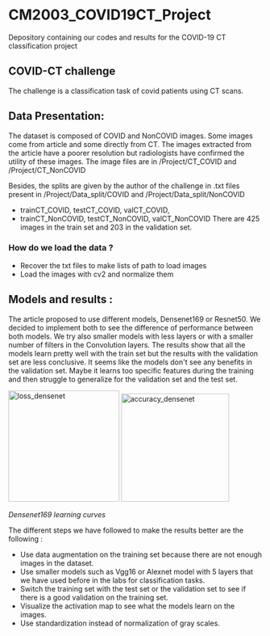# CM2003_COVID19CT_Project
Depository containing our codes and results for the COVID-19 CT classification project

## COVID-CT challenge
The challenge is a classification task of covid patients using CT scans. 

## Data Presentation:

The dataset is composed of COVID and NonCOVID images. Some images come from article and some directly from CT. The images extracted from the article have a poorer resolution but radiologists have confirmed the utility of these images. 
The image files are in /Project/CT_COVID and /Project/CT_NonCOVID

Besides, the splits are given by the author of the challenge in .txt files present in /Project/Data_split/COVID and /Project/Data_split/NonCOVID
 - trainCT_COVID, testCT_COVID, valCT_COVID,
 - trainCT_NonCOVID, testCT_NonCOVID, valCT_NonCOVID
There are 425 images in the train set and 203 in the validation set. 
 
 ### How do we load the data ?
 
  - Recover the txt files to make lists of path to load images
  - Load the images with cv2 and normalize them

## Models and results :
The article proposed to use different models, Densenet169 or Resnet50. We decided to implement both to see the difference of performance between both models. We try also smaller models with less layers or with a smaller number of filters in the Convolution layers. 
The results show that all the models learn pretty well with the train set but the results with the validation set are less conclusive. It seems like the models don't see any benefits in the validation set. Maybe it learns too specific features during the training and then struggle to generalize for the validation set and the test set. 


<p float="left">
 
 <img width="220" alt="loss_densenet" src="https://user-images.githubusercontent.com/65956573/97592450-f6ed4880-1a00-11eb-9968-dd5ceb6d95aa.PNG"/>
 <img width="214" alt="accuracy_densenet" src="https://user-images.githubusercontent.com/65956573/97592654-2d2ac800-1a01-11eb-88c6-3fd39afb623b.PNG"/>
</p>
<em>Densenet169 learning curves</em>



The different steps we have followed to make the results better are the following :
 - Use data augmentation on the training set because there are not enough images in the dataset.
 - Use smaller models such as Vgg16 or Alexnet model with 5 layers that we have used before in the labs for classification tasks.
 - Switch the training set with the test set or the validation set to see if there is a good validation on the training set.
 - Visualize the activation map to see what the models learn on the images.
 -  Use standardization instead of normalization of gray scales.
 
 
 
 
 
 
 
 
 

